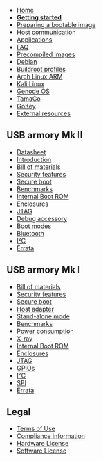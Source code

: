 * [Home](https://github.com/f-secure-foundry/usbarmory/wiki)
* [**Getting started**](https://github.com/f-secure-foundry/usbarmory/wiki/Starting)
* [Preparing a bootable image](https://github.com/f-secure-foundry/usbarmory/wiki/Preparing-a-bootable-image)
* [Host communication](https://github.com/f-secure-foundry/usbarmory/wiki/Host-communication)
* [Applications](https://github.com/f-secure-foundry/usbarmory/wiki/Applications)
* [FAQ](https://github.com/f-secure-foundry/usbarmory/wiki/Frequently-Asked-Questions-(FAQ))
* [Precompiled images](https://github.com/f-secure-foundry/usbarmory/wiki/Available-images)
* [Debian](https://github.com/f-secure-foundry/usbarmory/wiki/Preparing-a-bootable-image)
* [Buildroot profiles](https://github.com/f-secure-foundry/usbarmory/tree/master/software/buildroot)
* [Arch Linux ARM](http://archlinuxarm.org/platforms/armv7/freescale/usb-armory)
* [Kali Linux](https://docs.kali.org/kali-on-arm/kali-linux-on-usb-armory)
* [Genode OS](https://github.com/f-secure-foundry/usbarmory/wiki/Genode-OS)
* [TamaGo](https://github.com/f-secure-foundry/tamago/tree/master/usbarmory)
* [GoKey](https://github.com/f-secure-foundry/GoKey)
* [External resources](https://github.com/f-secure-foundry/usbarmory/wiki/External-resources)

## USB armory Mk II

* [Datasheet](https://github.com/f-secure-foundry/usbarmory/wiki/media/usbarmory-mark-two-datasheet-rev1.0.pdf)
* [Introduction](https://github.com/f-secure-foundry/usbarmory/wiki/Mk-II-Introduction)
* [Bill of materials](https://f-secure-foundry.github.io/BOM/usbarmory-mark-two.html)
* [Security features](https://github.com/f-secure-foundry/usbarmory/wiki/Hardware-security-features-(Mk-II))
* [Secure boot](https://github.com/f-secure-foundry/usbarmory/wiki/Secure-boot-(Mk-II))
* [Benchmarks](https://github.com/f-secure-foundry/usbarmory/wiki/Benchmarks-(Mk-II))
* [Internal Boot ROM](https://github.com/f-secure-foundry/usbarmory/wiki/Internal-Boot-ROM-(Mk-II))
* [Enclosures](https://github.com/f-secure-foundry/usbarmory/wiki/Enclosures-(Mk-II))
* [JTAG](https://github.com/f-secure-foundry/usbarmory/wiki/JTAG-(Mk-II))
* [Debug accessory](https://github.com/f-secure-foundry/usbarmory/tree/master/hardware/mark-two-debug-accessory)
* [Boot modes](https://github.com/f-secure-foundry/usbarmory/wiki/Boot-Modes-(Mk-II))
* [Bluetooth](https://github.com/f-secure-foundry/usbarmory/wiki/Bluetooth)
* [I²C](https://github.com/f-secure-foundry/usbarmory/wiki/I²C-(Mk-II))
* [Errata](https://github.com/f-secure-foundry/usbarmory/wiki/Errata-(Mk-II))

## USB armory Mk I

* [Bill of materials](https://f-secure-foundry.github.io/BOM/usbarmory-mark-one.html)
* [Security features](https://github.com/f-secure-foundry/usbarmory/wiki/Hardware-security-features-(Mk-I))
* [Secure boot](https://github.com/f-secure-foundry/usbarmory/wiki/Secure-boot-(Mk-I))
* [Host adapter](https://github.com/f-secure-foundry/usbarmory/wiki/Host-adapter)
* [Stand-alone mode](https://github.com/f-secure-foundry/usbarmory/wiki/Host-adapter)
* [Benchmarks](https://github.com/f-secure-foundry/usbarmory/wiki/Benchmarks)
* [Power consumption](https://github.com/f-secure-foundry/usbarmory/wiki/Power-consumption)
* [X-ray](https://github.com/f-secure-foundry/usbarmory/wiki/X-ray)
* [Internal Boot ROM](https://github.com/f-secure-foundry/usbarmory/wiki/Internal-Boot-ROM-(Mk-I))
* [Enclosures](https://github.com/f-secure-foundry/usbarmory/wiki/Enclosures-(Mk-I))
* [JTAG](https://github.com/f-secure-foundry/usbarmory/wiki/JTAG-(Mk-I))
* [GPIOs](https://github.com/f-secure-foundry/usbarmory/wiki/GPIOs)
* [I²C](https://github.com/f-secure-foundry/usbarmory/wiki/I²C)
* [SPI](https://github.com/f-secure-foundry/usbarmory/wiki/SPI)
* [Errata](https://github.com/f-secure-foundry/usbarmory/wiki/Errata-(Mk-I))

## Legal

* [Terms of Use](https://github.com/f-secure-foundry/usbarmory/wiki/Terms-of-Use)
* [Compliance information](https://github.com/f-secure-foundry/usbarmory/wiki/Compliance-information)
* [Hardware License](https://ohwr.org/cernohl)
* [Software License](https://www.gnu.org/licenses/gpl-3.0.en.html)
